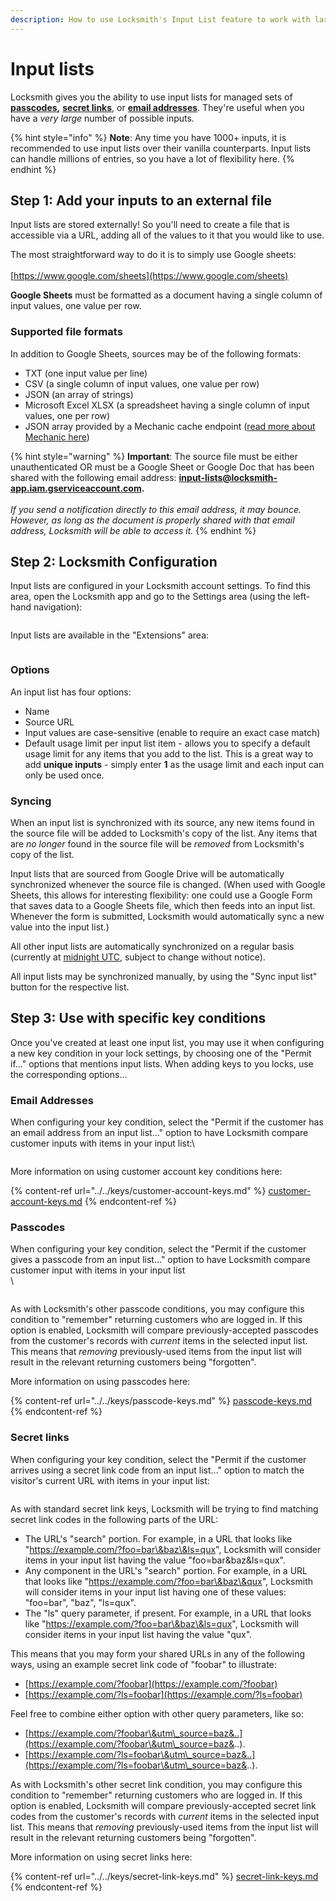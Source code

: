 ```yaml
---
description: How to use Locksmith's Input List feature to work with large numbers of inputs
---
```


# Input lists

Locksmith gives you the ability to use input lists for managed sets of [**passcodes**](../../keys/passcode-keys.md)**,** [**secret links**](../../keys/secret-link-keys.md), or [**email addresses**](../../keys/customer-account-keys.md). They're useful when you have a _very large_ number of possible inputs.

{% hint style="info" %}
**Note**: Any time you have 1000+ inputs, it is recommended to use input lists over their vanilla counterparts. Input lists can handle millions of entries, so you have a lot of flexibility here.
{% endhint %}

## Step 1: Add your inputs to an external file

Input lists are stored externally! So you'll need to create a file that is accessible via a URL, adding all of the values to it that you would like to use.

The most straightforward way to do it is to simply use Google sheets:\
\
[https://www.google.com/sheets](https://www.google.com/sheets)

**Google Sheets** must be formatted as a document having a single column of input values, one value per row.

### Supported file formats

In addition to Google Sheets, sources may be of the following formats:

* TXT (one input value per line)
* CSV (a single column of input values, one value per row)
* JSON (an array of strings)
* Microsoft Excel XLSX (a spreadsheet having a single column of input values, one per row)
* JSON array provided by a Mechanic cache endpoint ([read more about Mechanic here](https://apps.shopify.com/mechanic))

{% hint style="warning" %}
**Important**: The source file must be either unauthenticated OR must be a Google Sheet or Google Doc that has been shared with the following email address: **input-lists@locksmith-app.iam.gserviceaccount.com.** \
\
_If you send a notification directly to this email address, it may bounce. However, as long as the document is properly shared with that email address, Locksmith will be able to access it._
{% endhint %}

## Step 2: Locksmith Configuration

Input lists are configured in your Locksmith account settings. To find this area, open the Locksmith app and go to the Settings area (using the left-hand navigation):

<figure><img src="../../.gitbook/assets/Screen Shot 2022-11-08 at 9.31.31 PM.png" alt=""><figcaption></figcaption></figure>

Input lists are available in the "Extensions" area:

<figure><img src="../../.gitbook/assets/Screen Shot 2022-11-08 at 9.34.37 PM.png" alt=""><figcaption></figcaption></figure>

### Options

An input list has four options:

* Name
* Source URL&#x20;
* Input values are case-sensitive (enable to require an exact case match)
* Default usage limit per input list item - allows you to specify a default usage limit for any items that you add to the list. This is a great way to add **unique inputs** - simply enter **1** as the usage limit and each input can only be used once.

### Syncing <a href="#syncing" id="syncing"></a>

When an input list is synchronized with its source, any new items found in the source file will be added to Locksmith's copy of the list. Any items that are  _no longer_ found in the source file will be _removed_ from Locksmith's copy of the list.

Input lists that are sourced from Google Drive will be automatically synchronized whenever the source file is changed. (When used with Google Sheets, this allows for interesting flexibility: one could use a Google Form that saves data to a Google Sheets file, which then feeds into an input list. Whenever the form is submitted, Locksmith would automatically sync a new value into the input list.)

All other input lists are automatically synchronized on a regular basis (currently at [midnight UTC](https://time.is/UTC), subject to change without notice).

All input lists may be synchronized manually, by using the "Sync input list" button for the respective list.

## Step 3: Use with specific key conditions

Once you've created at least one input list, you may use it when configuring a new key condition in your lock settings, by choosing one of the "Permit if..." options that mentions input lists. When adding keys to you locks, use the corresponding options...

### Email Addresses&#x20;

When configuring your key condition, select the "Permit if the customer has an email address from an input list…" option to have Locksmith compare customer inputs with items in your input list:\


<figure><img src="../../.gitbook/assets/Screen Shot 2022-11-08 at 9.39.11 PM.png" alt=""><figcaption></figcaption></figure>

More information on using customer account key conditions here:

{% content-ref url="../../keys/customer-account-keys.md" %}
[customer-account-keys.md](../../keys/customer-account-keys.md)
{% endcontent-ref %}

### Passcodes

When configuring your key condition, select the "Permit if the customer gives a passcode from an input list…" option to have Locksmith compare customer input with items in your input list\
\


<figure><img src="../../.gitbook/assets/Screen Shot 2022-11-08 at 9.41.27 PM.png" alt=""><figcaption></figcaption></figure>

As with Locksmith's other passcode conditions, you may configure this condition to "remember" returning customers who are logged in. If this option is enabled, Locksmith will compare previously-accepted passcodes from the customer's records with _current_ items in the selected input list. This means that _removing_ previously-used items from the input list will result in the relevant returning customers being "forgotten".

More information on using passcodes here:

{% content-ref url="../../keys/passcode-keys.md" %}
[passcode-keys.md](../../keys/passcode-keys.md)
{% endcontent-ref %}

### Secret links

When configuring your key condition, select the "Permit if the customer arrives using a secret link code from an input list…" option to match the visitor's current URL with items in your input list:

<figure><img src="../../.gitbook/assets/Screen Shot 2022-11-08 at 9.54.03 PM.png" alt=""><figcaption></figcaption></figure>

As with standard secret link keys, Locksmith will be trying to find matching secret link codes in the following parts of the URL:

* The URL's "search" portion. For example, in a URL that looks like "https://example.com/?foo=bar\&baz\&ls=qux", Locksmith will consider items in your input list having the value "foo=bar\&baz\&ls=qux".
* Any component in the URL's "search" portion. For example, in a URL that looks like "https://example.com/?foo=bar\&baz\&qux", Locksmith will consider items in your input list having one of these values: "foo=bar", "baz", "ls=qux".
* The "ls" query parameter, if present. For example, in a URL that looks like "https://example.com/?foo=bar\&baz\&ls=qux", Locksmith will consider items in your input list having the value "qux".

This means that you may form your shared URLs in any of the following ways, using an example secret link code of "foobar" to illustrate:

* [https://example.com/?foobar](https://example.com/?foobar)
* [https://example.com/?ls=foobar](https://example.com/?ls=foobar)

Feel free to combine either option with other query parameters, like so:

* [https://example.com/?foobar\&utm\_source=baz&..](https://example.com/?foobar\&utm\_source=baz&..).
* [https://example.com/?ls=foobar\&utm\_source=baz&..](https://example.com/?ls=foobar\&utm\_source=baz&..).

As with Locksmith's other secret link condition, you may configure this condition to "remember" returning customers who are logged in. If this option is enabled, Locksmith will compare previously-accepted secret link codes from the customer's records with  _current_ items in the selected input list. This means that _removing_ previously-used items from the input list will result in the relevant returning customers being "forgotten".

More information on using secret links here:

{% content-ref url="../../keys/secret-link-keys.md" %}
[secret-link-keys.md](../../keys/secret-link-keys.md)
{% endcontent-ref %}
